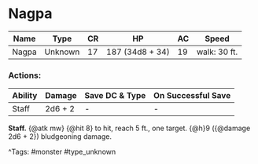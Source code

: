 # Nagpa

| Name | Type | CR | HP | AC | Speed |
|------|------|----|----|----|-------|
| Nagpa | Unknown | 17 | 187 (34d8 + 34) | 19 | walk: 30 ft. |

### Actions:

| Ability | Damage | Save DC & Type | On Successful Save |
|---------|--------|----------------|--------------------|
| Staff | 2d6 + 2 | - | - |


**Staff.** {@atk mw} {@hit 8} to hit, reach 5 ft., one target. {@h}9 ({@damage 2d6 + 2}) bludgeoning damage.

^Tags: #monster #type_unknown